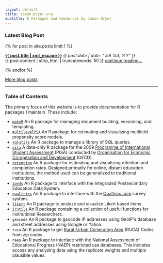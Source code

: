 ```yaml
---
layout: default
title: Jason.Bryer.org
subtitle: R Packages and Resources by Jason Bryer
---
```


### Latest Blog Post ###
{% for post in site.posts limit:1 %}
  <p>
    <strong><a href="{{ post.url }}">{{ post.title | xml_escape }}</a></strong>
    <span>
    	<em><time datetime="{{ post.date | date: "%Y-%m-%d" }}">
    		{{ post.date | date: "%B %d, %Y" }}
    	</time></em>
    </span>
  <br />{{ post.content | strip_html | truncatewords: 50 }} <a href="{{ post.url }}">continue reading...</a>
  </p>
{% endfor %}

[More blog posts](/blog.html)

__________

### Table of Contents ###

The primary focus of this website is to provide documentation for R packages I maintain. These include:

* [`makeR`](/makeR) An R package for managing document building, versioning, and templating.
* [`multilevelPSA`](/multilevelPSA) An R package for estimating and visualizing multilelel propensity score models.
* [`sqlutils`](/sqlutils) An R package to manage a library of SQL queries.
* [`pisa`](/pisa) A data-only R package for the 2009 [Programme of International Student Assessment](http://www.oecd.org/pisa/) (PISA) conducted by [Organisation for Economic Co-operation and Development](http://www.oecd.org) (OECD).
* [`retention`](/retention) An R package for estimating and visualizing retention and completion rates. Designed primarily for online, distant education institutions, the method used can be generalized to traditional institutions.
* [`ipeds`](/ipeds) An R package to interface with the Integraded Postsecondary Education Data System.
* [`qualtrics`](/qualtrics) An R package to interface with the [Qualtrics.com](http://qualtrics.com) survey system.
* [`likert`](/likert) An R package to analyze and visualize Likert based items.
* [`irutils`](/irutils) An R package containing a collection of useful functions for Institutional Researchers.
* `geocode` An R package to geocode IP addresses using GeoIP's database and street addresses using Google or Yahoo.
* `ruca` An R package to get [Rural-Urban Commuting Area](http://depts.washington.edu/uwruca/index.php) (RUCA) Codes from zip codes.
* `naep` An R package to interface with the National Assessment of Educational Progress (NAEP) restricted use databases. This includes access any analyzing data using the replicate weights and multiple plausible values.

